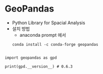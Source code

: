 # GeoPandas
- Python Library for Spacial Analysis
- 설치 방법
  - anaconda prompt 에서
  ```
  conda install -c conda-forge geopandas
  ```
  

```

import geopandas as gpd

print(gpd.__version__) # 0.6.3
```
